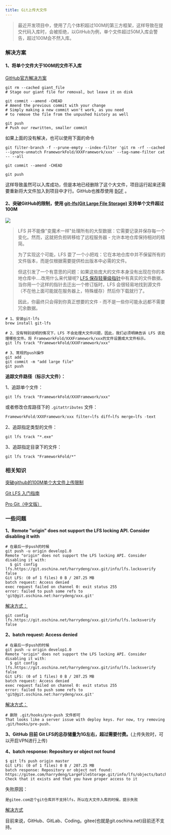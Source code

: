 ```yaml
---
title: Git上传大文件
---
```




>最近开发项目中，使用了几个体积超过100M的第三方框架，这样导致在提交代码入库时，会被拒绝，以GitHub为例，单个文件超过50M入库会警告，超过100M会不然入库。



### 解决方案

#### <span id="1">1、将单个文件大于100M的文件不入库</span>

[GitHub官方解决方案](https://help.github.com/enterprise/11.10.340/user/articles/working-with-large-files/) 

```shell
git rm --cached giant_file
# Stage our giant file for removal, but leave it on disk

git commit --amend -CHEAD
# Amend the previous commit with your change
# Simply making a new commit won't work, as you need
# to remove the file from the unpushed history as well

git push
# Push our rewritten, smaller commit
```

如果上面的没有解决，也可以使用下面的命令

```shell
git filter-branch -f --prune-empty --index-filter 'git rm -rf --cached --ignore-unmatch FrameworkFold/XXXFramework/xxx' --tag-name-filter cat -- --all

git commit --amend -CHEAD

git push
```



这样导致虽然可以入库成功，但是本地已经删除了这个大文件，项目运行起来还需要重新将大文件加入到项目中才行。GitHub也推荐使用 [BGF](https://rtyley.github.io/bfg-repo-cleaner/) 。



#### **2、突破GitHub的限制，使用 [git-lfs(Git Large File Storage)](https://git-lfs.github.com) 支持单个文件超过100M**

![](https://github.com/erduoniba/blogMD/raw/master/2018/Git%E4%B8%8A%E4%BC%A0%E5%A4%A7%E6%96%87%E4%BB%B6/Git-lfs.gif) 

> LFS 并不能像"变魔术一样"处理所有的大型数据：它需要记录并保存每一个变化。然而，这就把负担转移给了远程服务器 - 允许本地仓库保持相对的精简。
>
> 为了实现这个可能，LFS 耍了一个小把戏：它在本地仓库中并不保留所有的文件版本，而是仅根据需要提供检出版本中必需的文件。
>
> 但这引发了一个有意思的问题：如果这些庞大的文件本身没有出现在你的本地仓库中....改用什么来代替呢? [LFS 保存轻量级指针](https://www.git-tower.com/learn/git/ebook/en/desktop-gui/advanced-topics/git-lfs?utm_source=gitlab-blog&utm_campaign=GitLab%20LFS&utm_medium=guest-post)中有真实的文件数据。当你用一个这样的指针去迁出一个修订版时，LFS 会很轻易地找到源文件（不在他上面可能就在服务器上，特殊缓存）然后你下载就行了。
>
> 因此，你最终只会得到你真正想要的文件 - 而不是一些你可能永远都不需要冗余数据。

```shell
# 1、安装git-lfs
brew install git-lfs

# 2、没有特别说明的情况下，LFS 不会处理大文件问题，因此，我们必须明确告诉 LFS 该处理哪些文件。将 FrameworkFold/XXXFramework/xxx的文件设置成大文件标示。
git lfs track "FrameworkFold/XXXFramework/xxx"

# 3、常规的push操作
git add .
git commit -m "add large file"
git push
```

**追踪文件路径（标示大文件）：**

1、追踪单个文件：

```shell
git lfs track "FrameworkFold/XXXFramework/xxx"
```

或者修改仓库路径下的 `.gitattributes` 文件：

```objective-c
FrameworkFold/XXXFramework/xxx filter=lfs diff=lfs merge=lfs -text
```

2、追踪指定类型的文件：

```shell
git lfs track "*.exe"
```

3、追踪指定目录下的文件：

```shell
git lfs track "FrameworkFold/*"
```



### 相关知识

[突破github的100M单个大文件上传限制](http://blog.csdn.net/tyro_java/article/details/53440666)

[Git LFS 入门指南](http://www.oschina.net/translate/getting-started-with-git-lfs-tutorial)

[Pro Git（中文版）](http://git.oschina.net/progit/)



### 一些问题

**1、Remote "origin" does not support the LFS locking API. Consider disabling it with**

```shell
# 在最后一步push的时候
git push -u origin develop1.0
Remote "origin" does not support the LFS locking API. Consider disabling it with:
  $ git config lfs.https://git.oschina.net/harrydeng/xxx.git/info/lfs.locksverify false
Git LFS: (0 of 1 files) 0 B / 207.25 MB                                                                                                    
batch request: Access denied
exec request failed on channel 0: exit status 255
error: failed to push some refs to 'git@git.oschina.net:harrydeng/xxx.git'
```

[解决方式：](https://www.cnblogs.com/fionacai/p/8456811.html) 

```shell
git config lfs.https://git.oschina.net/harrydeng/xxx.git/info/lfs.locksverify false
```



**2、batch request: Access denied**

```shell
# 在最后一步push的时候
git push -u origin develop1.0
Remote "origin" does not support the LFS locking API. Consider disabling it with:
  $ git config lfs.https://git.oschina.net/harrydeng/xxx.git/info/lfs.locksverify false
Git LFS: (0 of 1 files) 0 B / 207.25 MB                                                                                                    
batch request: Access denied
exec request failed on channel 0: exit status 255
error: failed to push some refs to 'git@git.oschina.net:harrydeng/xxx.git'
```

[解决方式：](https://github.com/git-lfs/git-lfs/issues/2291)

```shell
# 删除 .git/hooks/pre-push 文件即可
That looks like a server issue with deploy keys. For now, try removing .git/hooks/pre-push.
```



**3、GitHub 目前 Git LFS的总存储量为1G左右，超过需要付费。**(上传失败时，可以开启VPN进行上传)



**4、batch response: Repository or object not found**

```shell
$ git lfs push origin master
Git LFS: (0 of 1 files) 0 B / 207.25 MB                                                                                                    
batch response: Repository or object not found: https://gitee.com/harrydeng/LargeFileStorage.git/info/lfs/objects/batch
Check that it exists and that you have proper access to it
```

失败原因：

```
是gitee.com这个git仓库并不支持lfs，所以在大文件入库的时候，提示失败
```

[解决方式](#1)

目前来说，GitHub、GitLab、Coding。gitee(也就是git.oschina.net)目前还不支持。












